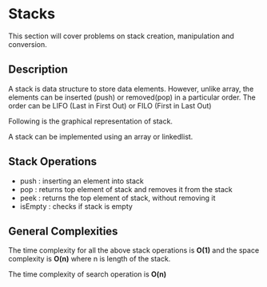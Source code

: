 # Stacks

This section will cover problems on stack creation, manipulation and conversion.

## Description

A stack is data structure to store data elements. However, unlike array, the elements can be inserted (push) or removed(pop) in a particular order.
The order can be  LIFO (Last in First Out) or FILO (First in Last Out)

Following is the graphical representation of stack.


A stack can be implemented using an array or linkedlist.

## Stack Operations

- push : inserting an element into stack
- pop : returns top element of stack and removes it from the stack
- peek : returns the top element of stack, without removing it
- isEmpty :  checks if stack is empty

## General Complexities

The time complexity for all the above stack operations is <b>O(1)</b> and the space complexity
is <b>O(n)</b> where n is length of the stack.

The time complexity of search operation is <b>O(n)</b>



